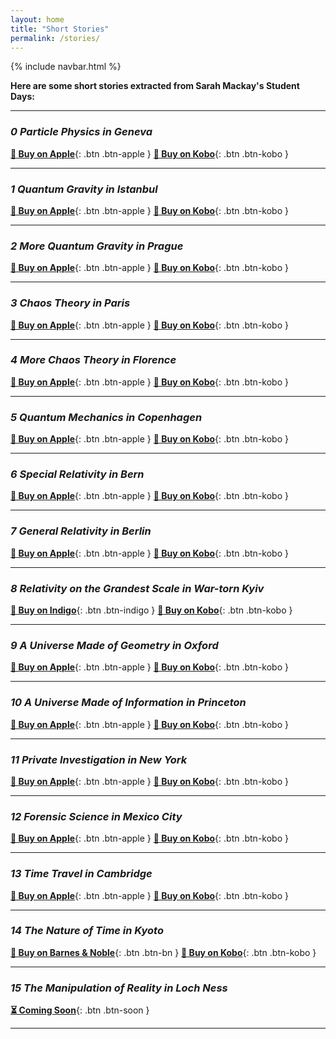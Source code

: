 ```yaml
---
layout: home
title: "Short Stories"
permalink: /stories/
---
```

{% include navbar.html %}

**Here are some short stories extracted from Sarah Mackay's Student Days:**

---

### *0 Particle Physics in Geneva*  
[**🍎 Buy on Apple**](https://books.apple.com/be/audiobook/nine-days-immersed-in-particle-physics-in-geneva/id1800797777){: .btn .btn-apple } [**📘 Buy on Kobo**](https://www.kobo.com/ww/en/ebook/nine-days-immersed-in-particle-physics-in-geneva){: .btn .btn-kobo }

---

### *1 Quantum Gravity in Istanbul*  
[**🍎 Buy on Apple**](https://books.apple.com/es/audiobook/nine-days-immersed-in-quantum-gravity-in-istanbul/id1800797644){: .btn .btn-apple } [**📘 Buy on Kobo**](https://www.kobo.com/ie/en/ebook/nine-days-immersed-in-quantum-gravity-in-istanbul){: .btn .btn-kobo }

---

### *2 More Quantum Gravity in Prague*  
[**🍎 Buy on Apple**](https://books.apple.com/es/audiobook/nine-more-days-immersed-in-quantum-gravity-in-prague/id1800797472){: .btn .btn-apple } [**📘 Buy on Kobo**](https://www.kobo.com/ww/en/ebook/nine-more-days-immersed-in-quantum-gravity-in-prague){: .btn .btn-kobo }

---

### *3 Chaos Theory in Paris*  
[**🍎 Buy on Apple**](https://books.apple.com/cl/book/nine-days-immersed-in-chaos-theory-in-paris/id6667116345){: .btn .btn-apple } [**📘 Buy on Kobo**](https://www.kobo.com/mx/es/ebook/nine-days-immersed-in-chaos-theory-in-paris){: .btn .btn-kobo }

---

### *4 More Chaos Theory in Florence*  
[**🍎 Buy on Apple**](https://books.apple.com/de/audiobook/nine-more-days-immersed-in-chaos-theory-in-florence/id1800797688){: .btn .btn-apple } [**📘 Buy on Kobo**](https://www.kobo.com/us/en/ebook/nine-more-days-immersed-in-chaos-theory-in-florence){: .btn .btn-kobo }

---

### *5 Quantum Mechanics in Copenhagen*  
[**🍎 Buy on Apple**](https://books.apple.com/es/audiobook/nine-days-immersed-in-quantum-mechanics-in-copenhagen/id1800764370){: .btn .btn-apple } [**📘 Buy on Kobo**](https://www.kobo.com/ww/en/ebook/nine-days-immersed-in-quantum-mechanics-in-copenhagen){: .btn .btn-kobo }

---

### *6 Special Relativity in Bern*  
[**🍎 Buy on Apple**](https://books.apple.com/us/book/nine-days-immersed-in-special-relativity-in-bern/id6736484296){: .btn .btn-apple } [**📘 Buy on Kobo**](https://www.kobo.com/ww/en/ebook/nine-days-immersed-in-special-relativity-in-bern){: .btn .btn-kobo }

---

### *7 General Relativity in Berlin*  
[**🍎 Buy on Apple**](https://books.apple.com/us/book/nine-days-immersed-in-general-relativity-in-berlin/id6740430465){: .btn .btn-apple } [**📘 Buy on Kobo**](https://www.kobo.com/se/sv/ebook/nine-days-immersed-in-general-relativity-in-berlin){: .btn .btn-kobo }

---

### *8 Relativity on the Grandest Scale in War-torn Kyiv*  
[**💜 Buy on Indigo**](https://www.indigo.ca/en-ca/nine-days-immersed-in-relativity-on-the-grandest-scale-in-war-torn-kyiv-nine-days-8/49f4ab53-0e40-3e37-be56-1c0771080dae.html){: .btn .btn-indigo } [**📘 Buy on Kobo**](https://www.kobo.com/ie/en/ebook/nine-days-immersed-in-relativity-in-berlin-and-war-torn-kyiv){: .btn .btn-kobo }

---

### *9 A Universe Made of Geometry in Oxford*  
[**🍎 Buy on Apple**](https://books.apple.com/us/book/nine-days-immersed-in-a-universe-made-of-geometry/id6740993154){: .btn .btn-apple } [**📘 Buy on Kobo**](https://www.kobo.com/ph/en/ebook/nine-days-immersed-in-time-travel-in-cambridge){: .btn .btn-kobo }

---

### *10 A Universe Made of Information in Princeton*  
[**🍎 Buy on Apple**](https://books.apple.com/mx/book/nine-days-immersed-in-quantum-mechanics-in-copenhagen/id6736482093){: .btn .btn-apple } [**📘 Buy on Kobo**](https://www.kobo.com/ie/en/ebook/nine-days-immersed-in-a-universe-made-of-information-in-princeton){: .btn .btn-kobo }

---

### *11 Private Investigation in New York*  
[**🍎 Buy on Apple**](https://books.apple.com/us/book/nine-days-immersed-in-private-investigation-in-new-york/id6741033001){: .btn .btn-apple } [**📘 Buy on Kobo**](https://www.kobo.com/mx/es/ebook/nine-days-immersed-in-private-investigation-in-new-york){: .btn .btn-kobo }

---

### *12 Forensic Science in Mexico City*  
[**🍎 Buy on Apple**](https://books.apple.com/ar/book/nine-days-immersed-in-forensic-science-in-mexico-city/id6741032897){: .btn .btn-apple } [**📘 Buy on Kobo**](https://www.kobo.com/ie/en/ebook/nine-days-immersed-in-forensic-science-in-mexico-city){: .btn .btn-kobo }

---

### *13 Time Travel in Cambridge*  
[**🍎 Buy on Apple**](https://books.apple.com/es/book/nine-days-immersed-in-time-travel-in-cambridge/id6741146083){: .btn .btn-apple } [**📘 Buy on Kobo**](https://www.kobo.com/ww/en/ebook/nine-days-immersed-in-time-travel-in-cambridge){: .btn .btn-kobo }

---

### *14 The Nature of Time in Kyoto*  
[**📗 Buy on Barnes & Noble**](https://www.barnesandnoble.com/w/nine-days-immersed-in-the-nature-of-time-rikki-j-prince/1147238139){: .btn .btn-bn } [**📘 Buy on Kobo**](https://www.kobo.com/ie/en/ebook/nine-days-immersed-in-the-nature-of-time-in-kyoto){: .btn .btn-kobo }

---

### *15 The Manipulation of Reality in Loch Ness*  
[**⏳ Coming Soon**](#){: .btn .btn-soon }

---
